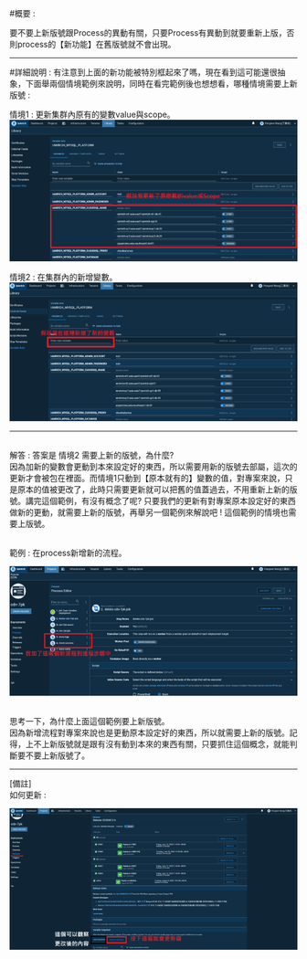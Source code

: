 #概要 : 

要不要上新版號跟Process的異動有關，只要Process有異動到就要重新上版，否則process的【新功能】在舊版號就不會出現。
<hr>

#詳細說明 :
有注意到上面的新功能被特別框起來了嗎，現在看到這可能還很抽象，下面舉兩個情境範例來說明，同時在看完範例後也想想看，哪種情境需要上新版號 :

情境1 : 更新集群內原有的變數value與scope。
![image.png](/.attachments/image-2fd08235-a82d-432f-aafc-879d1ccc694b.png)

情境2 : 在集群內的新增變數。
![image.png](/.attachments/image-f3c393f5-2d89-4724-95c7-563f7405de98.png)



<hr>
<br>解答 : 答案是 情境2 需要上新的版號，為什麼?
<br>因為加新的變數會更動到本來設定好的東西，所以需要用新的版號去部屬，這次的更新才會被包在裡面。而情境1只動到【原本就有的】變數的值，對專案來說，只是原本的值被更改了，此時只需要更新就可以把舊的值蓋過去，不用重新上新的版號。講完這個範例，有沒有概念了呢?
只要我們的更新有對專案原本設定好的東西做新的更動，就需要上新的版號，再舉另一個範例來解說吧 ! 這個範例的情境也需要上版號。

<br>範例 : 在process新增新的流程。

![image.png](/.attachments/image-46071f91-e7dc-4597-b1fd-d6e0a8a0e1aa.png)

<br>思考一下，為什麼上面這個範例要上新版號。
<br>因為新增流程對專案來說也是更動原本設定好的東西，所以就需要上新的版號。記得，上不上新版號就是跟有沒有動到本來的東西有關，只要抓住這個概念，就能判斷要不要上新版號了。
<hr>
[備註]
 <br>如何更新 :

![image.png](/.attachments/image-60bcee71-6575-41c0-aaeb-ac4cf0baabd3.png)

